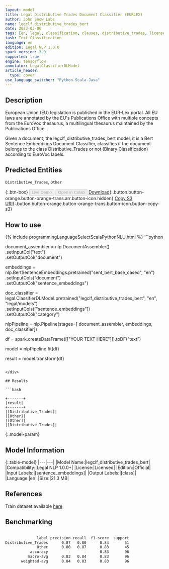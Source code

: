 ```yaml
---
layout: model
title: Legal Distributive Trades Document Classifier (EURLEX)
author: John Snow Labs
name: legclf_distributive_trades_bert
date: 2023-03-06
tags: [en, legal, classification, clauses, distributive_trades, licensed, tensorflow]
task: Text Classification
language: en
edition: Legal NLP 1.0.0
spark_version: 3.0
supported: true
engine: tensorflow
annotator: LegalClassifierDLModel
article_header:
  type: cover
use_language_switcher: "Python-Scala-Java"
---
```


## Description

European Union (EU) legislation is published in the EUR-Lex portal. All EU laws are annotated by the EU's Publications Office with multiple concepts from the EuroVoc thesaurus, a multilingual thesaurus maintained by the Publications Office.

Given a document, the legclf_distributive_trades_bert model, it is a Bert Sentence Embeddings Document Classifier, classifies if the document belongs to the class Distributive_Trades or not (Binary Classification) according to EuroVoc labels.

## Predicted Entities

`Distributive_Trades`, `Other`

{:.btn-box}
<button class="button button-orange" disabled>Live Demo</button>
<button class="button button-orange" disabled>Open in Colab</button>
[Download](https://s3.amazonaws.com/auxdata.johnsnowlabs.com/legal/models/legclf_distributive_trades_bert_en_1.0.0_3.0_1678111781654.zip){:.button.button-orange.button-orange-trans.arr.button-icon.hidden}
[Copy S3 URI](s3://auxdata.johnsnowlabs.com/legal/models/legclf_distributive_trades_bert_en_1.0.0_3.0_1678111781654.zip){:.button.button-orange.button-orange-trans.button-icon.button-copy-s3}

## How to use



<div class="tabs-box" markdown="1">
{% include programmingLanguageSelectScalaPythonNLU.html %}
```python

document_assembler = nlp.DocumentAssembler()\
    .setInputCol("text")\
    .setOutputCol("document")

embeddings = nlp.BertSentenceEmbeddings.pretrained("sent_bert_base_cased", "en")\
    .setInputCols("document")\
    .setOutputCol("sentence_embeddings")

doc_classifier = legal.ClassifierDLModel.pretrained("legclf_distributive_trades_bert", "en", "legal/models")\
    .setInputCols(["sentence_embeddings"])\
    .setOutputCol("category")

nlpPipeline = nlp.Pipeline(stages=[
    document_assembler, 
    embeddings,
    doc_classifier])

df = spark.createDataFrame([["YOUR TEXT HERE"]]).toDF("text")

model = nlpPipeline.fit(df)

result = model.transform(df)

```

</div>

## Results

```bash

+-------+
|result|
+-------+
|[Distributive_Trades]|
|[Other]|
|[Other]|
|[Distributive_Trades]|

```

{:.model-param}
## Model Information

{:.table-model}
|---|---|
|Model Name:|legclf_distributive_trades_bert|
|Compatibility:|Legal NLP 1.0.0+|
|License:|Licensed|
|Edition:|Official|
|Input Labels:|[sentence_embeddings]|
|Output Labels:|[class]|
|Language:|en|
|Size:|21.3 MB|

## References

Train dataset available [here](https://huggingface.co/datasets/lex_glue)

## Benchmarking

```bash

              label precision recall  f1-score  support
Distributive_Trades      0.87   0.80      0.84       51
              Other      0.80   0.87      0.83       45
           accuracy         -      -      0.83       96
          macro-avg      0.83   0.84      0.83       96
       weighted-avg      0.84   0.83      0.83       96
```